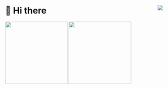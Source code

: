 <h1>
  👋 Hi there
  <img align="right" src="https://komarev.com/ghpvc/?username=gekd&abbreviated=true&color=69B00B">
</h1>

<a href="https://github.com/anuraghazra/github-readme-stats">
  <img height=200 align="left" src="https://github-readme-stats.vercel.app/api?username=gekd&show_icons=true&theme=transparent&title_color=AAFF00&icon_color=69B00B&text_color=FAF9F6&border_color=FAF9F6&border_radius=20" />
</a>
<a href="https://github.com/anuraghazra/convoychat">
  <img height=200 align="left" src="https://github-readme-stats.vercel.app/api/top-langs/?username=gekd&layout=compact&theme=transparent&title_color=AAFF00&text_color=FAF9F6&border_color=FAF9F6&border_radius=20&card_width=320" />
</a>
